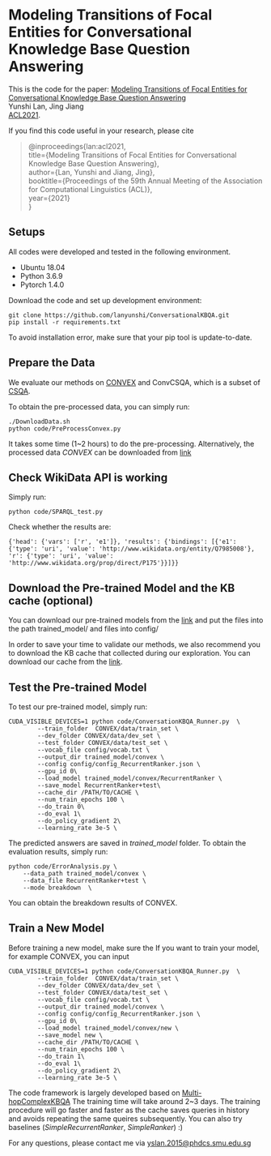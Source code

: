# **Modeling Transitions of Focal Entities for Conversational Knowledge Base Question Answering**

This is the code for the paper: [Modeling Transitions of Focal Entities for Conversational Knowledge Base Question Answering](https://aclanthology.org/2021.acl-long.255/)\
Yunshi Lan, Jing Jiang \
[ACL2021](https://2021.aclweb.org/).

If you find this code useful in your research, please cite

> @inproceedings{lan:acl2021, \
> title={Modeling Transitions of Focal Entities for Conversational Knowledge Base Question Answering},\
> author={Lan, Yunshi and Jiang, Jing}, \
> booktitle={Proceedings of the 59th Annual Meeting of the Association for Computational Linguistics (ACL)}, \
> year={2021} \
> } 

## Setups
All codes were developed and tested in the following environment.

* Ubuntu 18.04
* Python 3.6.9
* Pytorch 1.4.0

Download the code and set up development environment:
```
git clone https://github.com/lanyunshi/ConversationalKBQA.git
pip install -r requirements.txt
```
To avoid installation error, make sure that your pip tool is update-to-date.

## Prepare the Data
We evaluate our methods on [CONVEX](https://convex.mpi-inf.mpg.de/) and ConvCSQA, which is a subset of [CSQA](https://amritasaha1812.github.io/CSQA/).

To obtain the pre-processed data, you can simply run:
```
./DownloadData.sh
python code/PreProcessConvex.py
```
It takes some time (1~2 hours) to do the pre-processing. Alternatively, the processed data *CONVEX* can be downloaded from [link](https://drive.google.com/drive/folders/1MeQmdvHMLkoz4542N92kUSn1WygL85MJ?usp=sharing)

## Check WikiData API is working
Simply run:
```
python code/SPARQL_test.py
```
Check whether the results are:
```
{'head': {'vars': ['r', 'e1']}, 'results': {'bindings': [{'e1': {'type': 'uri', 'value': 'http://www.wikidata.org/entity/Q7985008'}, 'r': {'type': 'uri', 'value': 'http://www.wikidata.org/prop/direct/P175'}}]}}
```

## Download the Pre-trained Model and the KB cache (optional)
You can download our pre-trained models from the [link](https://drive.google.com/drive/folders/1MeQmdvHMLkoz4542N92kUSn1WygL85MJ?usp=sharing) and put the files into the path trained_model/ and files into config/

In order to save your time to validate our methods, we also recommend you to download the KB cache that collected during our exploration. You can download our cache from the [link](https://drive.google.com/drive/folders/1sV-YZanhu80REi2a9bu9Vr-jXziPawXn?usp=sharing).

## Test the Pre-trained Model
To test our pre-trained model, simply run:
```
CUDA_VISIBLE_DEVICES=1 python code/ConversationKBQA_Runner.py  \
        --train_folder  CONVEX/data/train_set \
        --dev_folder CONVEX/data/dev_set \
        --test_folder CONVEX/data/test_set \
        --vocab_file config/vocab.txt \
        --output_dir trained_model/convex \
        --config config/config_RecurrentRanker.json \
        --gpu_id 0\
        --load_model trained_model/convex/RecurrentRanker \
        --save_model RecurrentRanker+test\
        --cache_dir /PATH/TO/CACHE \
        --num_train_epochs 100 \
        --do_train 0\
        --do_eval 1\
        --do_policy_gradient 2\
        --learning_rate 3e-5 \
```

The predicted answers are saved in *trained_model* folder. To obtain the evaluation results, simply run:
```
python code/ErrorAnalysis.py \
    --data_path trained_model/convex \
    --data_file RecurrentRanker+test \
    --mode breakdown  \
```

You can obtain the breakdown results of CONVEX.
 

## Train a New Model
Before training a new model, make sure the 
If you want to train your model, for example CONVEX, you can input
```
CUDA_VISIBLE_DEVICES=1 python code/ConversationKBQA_Runner.py  \
        --train_folder  CONVEX/data/train_set \
        --dev_folder CONVEX/data/dev_set \
        --test_folder CONVEX/data/test_set \
        --vocab_file config/vocab.txt \
        --output_dir trained_model/convex \
        --config config/config_RecurrentRanker.json \
        --gpu_id 0\
        --load_model trained_model/convex/new \
        --save_model new \
        --cache_dir /PATH/TO/CACHE \
        --num_train_epochs 100 \
        --do_train 1\
        --do_eval 1\
        --do_policy_gradient 2\
        --learning_rate 3e-5 \
```
The code framework is largely developed based on [Multi-hopComplexKBQA](https://www.google.com/url?q=https%3A%2F%2Fgithub.com%2Flanyunshi%2FMulti-hopComplexKBQA&sa=D&sntz=1&usg=AFQjCNEYTNJyPb7KVgtFkIZ9Sr9FapZwCg)
The training time will take around 2~3 days. The training procedure will go faster and faster as the cache saves queries in history and avoids repeating the same queires subsequently.
You can also try baselines (*SimpleRecurrentRanker*, *SimpleRanker*) :)

For any questions, please contact me via yslan.2015@phdcs.smu.edu.sg
